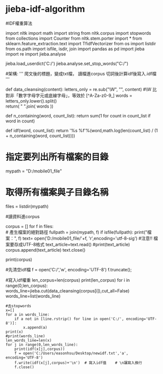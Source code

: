 # jieba-idf-algorithm

#IDF權重算法

import nltk
import math
import string
from nltk.corpus import stopwords
from collections import Counter
from nltk.stem.porter import *
from sklearn.feature_extraction.text import TfidfVectorizer
from os import listdir
from os.path import isfile, isdir, join
import pandas as pd
import jieba  
import re
import jieba.analyse

jieba.load_userdict('C:/') 
jieba.analyse.set_stop_words("C:/")

#架構:
'''
爬文後的標題，變成txt檔， 讀檔進corpus
切詞後計算idf後寫入.idf檔
'''


def data_cleansing(content):
    letters_only = re.sub("\W", "", content)   #\W 比對非「數字字母字元或底線字母」，等效於 [^A-Za-z0-9_]
    words = letters_only.lower().split()   
    return( " ".join( words )) 


def n_containing(word, count_list):
    return sum(1 for count in count_list if word in count)

def idf(word, count_list):
    return '%s %f'%(word,math.log(len(count_list) / (1 + n_containing(word, count_list))))
    

# 指定要列出所有檔案的目錄
mypath = "D:/mobile01_file"

# 取得所有檔案與子目錄名稱
files = listdir(mypath)

#讀資料進corpus

corpus = []
for f in files:   
    # 產生檔案的絕對路徑
    fullpath = join(mypath, f)
    if isfile(fullpath):
        print("檔案：", f)
    text= open('D:/mobile01_file/'+f, 'r',encoding='utf-8-sig')   #注意!! 檔案要存成UTF-8格式
    text_article=text.read()
    #print(text_article)
    corpus.append(text_article)
    text.close()

print(corpus)

#先清空idf檔
f = open('C:/','w', encoding='UTF-8')
f.truncate();

#寫入idf權重
len_corpus=len(corpus)
print(len_corpus)
for i in range(0,len_corpus):
    words_line=jieba.cut(data_cleansing(corpus[i]),cut_all=False)
    words_line=list(words_line)
    
    #去stopwords
    x=[]
    for a in words_line:
        if a not in [line.rstrip() for line in open('C:/', encoding='UTF-8')]:
            x.append(a)
    print(x)   
    #print(words_line)    
    len_words_line=len(x)    
    for j in range(0,len_words_line):
        print(idf(x[j],corpus))
        f = open('C:/Users/easonhsu/Desktop/newidf.txt','a', encoding='UTF-8')
        f.write(idf(x[j],corpus)+'\n')  # 寫入idf值    # \n讓寫入換行
        f.close()
        
